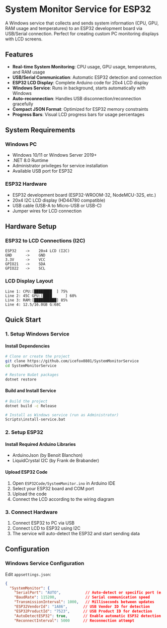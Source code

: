 # System Monitor Service for ESP32

A Windows service that collects and sends system information (CPU, GPU, RAM usage and temperatures) to an ESP32 development board via USB/Serial connection. Perfect for creating custom PC monitoring displays with LCD screens.

## Features

- **Real-time System Monitoring**: CPU usage, GPU usage, temperatures, and RAM usage
- **USB/Serial Communication**: Automatic ESP32 detection and connection
- **ESP32 LCD Display**: Complete Arduino code for 20x4 LCD display
- **Windows Service**: Runs in background, starts automatically with Windows
- **Auto-reconnection**: Handles USB disconnection/reconnection gracefully
- **Compact JSON Format**: Optimized for ESP32 memory constraints
- **Progress Bars**: Visual LCD progress bars for usage percentages

## System Requirements

### Windows PC
- Windows 10/11 or Windows Server 2019+
- .NET 8.0 Runtime
- Administrator privileges for service installation
- Available USB port for ESP32

### ESP32 Hardware
- ESP32 development board (ESP32-WROOM-32, NodeMCU-32S, etc.)
- 20x4 I2C LCD display (HD44780 compatible)
- USB cable (USB-A to Micro-USB or USB-C)
- Jumper wires for LCD connection

## Hardware Setup

### ESP32 to LCD Connections (I2C)
```
ESP32    ->    20x4 LCD (I2C)
GND      ->    GND
3.3V     ->    VCC
GPIO21   ->    SDA
GPIO22   ->    SCL
```

### LCD Display Layout
```
Line 1: CPU:[████████  ] 75%
Line 2: 45C GPU:[████      ] 60%
Line 3: RAM:[██████████] 85%  
Line 4: 12.5/16.0GB G:68C
```

## Quick Start

### 1. Setup Windows Service

#### Install Dependencies
```bash
# Clone or create the project
git clone https://github.com/icefox0801/SystemMonitorService
cd SystemMonitorService

# Restore NuGet packages
dotnet restore
```

#### Build and Install Service
```bash
# Build the project
dotnet build -c Release

# Install as Windows service (run as Administrator)
Scripts\install-service.bat
```

### 2. Setup ESP32

#### Install Required Arduino Libraries
- ArduinoJson (by Benoit Blanchon)
- LiquidCrystal I2C (by Frank de Brabander)

#### Upload ESP32 Code
1. Open `ESP32Code/SystemMonitor.ino` in Arduino IDE
2. Select your ESP32 board and COM port
3. Upload the code
4. Connect the LCD according to the wiring diagram

### 3. Connect Hardware
1. Connect ESP32 to PC via USB
2. Connect LCD to ESP32 using I2C
3. The service will auto-detect the ESP32 and start sending data

## Configuration

### Windows Service Configuration
Edit `appsettings.json`:

```json
{
  "SystemMonitor": {
    "SerialPort": "AUTO",           // Auto-detect or specific port (e.g., "COM3")
    "BaudRate": 115200,             // Serial communication speed
    "TransmissionInterval": 1000,   // Milliseconds between updates
    "ESP32VendorId": "1A86",       // USB Vendor ID for detection
    "ESP32ProductId": "7523",      // USB Product ID for detection
    "AutoDetectESP32": true,       // Enable automatic ESP32 detection
    "ReconnectInterval": 5000      // Reconnection attempt